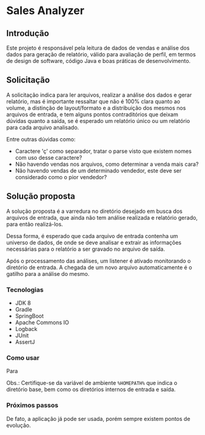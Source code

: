 # Sales Analyzer

## Introdução

Este projeto é responsável pela leitura de dados de vendas e análise dos dados para geração de relatório, válido para avaliação de perfil, em termos de design de software, código Java e boas práticas de desenvolvimento.

## Solicitação

A solicitação indica para ler arquivos, realizar a análise dos dados e gerar relatório, mas é importante ressaltar que não é 100% clara quanto ao volume, a distinção de layout/formato e a distribuição dos mesmos nos arquivos de entrada, e tem alguns pontos contraditórios que deixam dúvidas quanto a saída, se é esperado um relatório único ou um relatório para cada arquivo analisado.

Entre outras dúvidas como:

* Caractere 'ç' como separador, tratar o parse visto que existem nomes com uso desse caractere? 
* Não havendo vendas nos arquivos, como determinar a venda mais cara?
* Não havendo vendas de um determinado vendedor, este deve ser considerado como o pior vendedor?

## Solução proposta

A solução proposta é a varredura no diretório desejado em busca dos arquivos de entrada, que ainda não tem análise realizada e relatório gerado, para então realizá-los.

Dessa forma, é esperado que cada arquivo de entrada contenha um universo de dados, de onde se deve analisar e extrair as informações necessárias para o relatório a ser gravado no arquivo de saída.

Após o processamento das análises, um listener é ativado monitorando o diretório de entrada. A chegada de um novo arquivo automaticamente é o gatilho para a análise do mesmo.

### Tecnologias

* JDK 8
* Gradle
* SpringBoot
* Apache Commons IO
* Logback
* JUnit
* AssertJ

### Como usar

Para

Obs.: Certifique-se da variável de ambiente `%HOMEPATH%` que indica o diretório base, bem como os diretórios internos de entrada e saída.

### Próximos passos

De fato, a aplicação já pode ser usada, porém sempre existem pontos de evolução.
